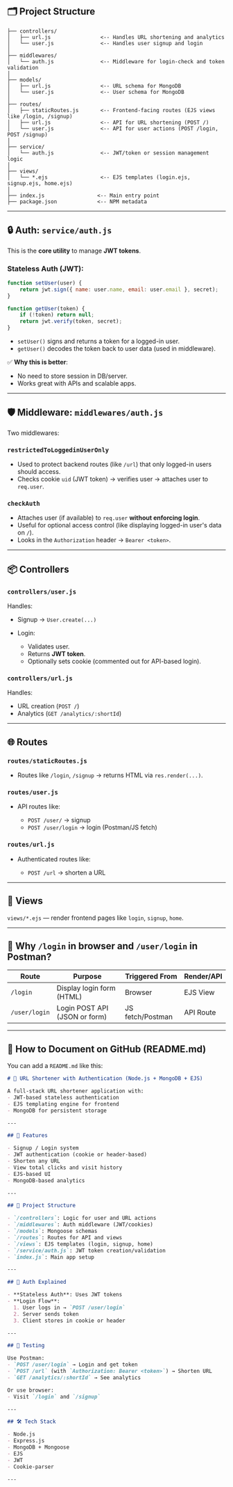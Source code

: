
## 🗂️ Project Structure 

```
├── controllers/
│   ├── url.js                <-- Handles URL shortening and analytics
│   └── user.js               <-- Handles user signup and login
│
├── middlewares/
│   └── auth.js               <-- Middleware for login-check and token validation
│
├── models/
│   ├── url.js                <-- URL schema for MongoDB
│   └── user.js               <-- User schema for MongoDB
│
├── routes/
│   ├── staticRoutes.js       <-- Frontend-facing routes (EJS views like /login, /signup)
│   ├── url.js                <-- API for URL shortening (POST /)
│   └── user.js               <-- API for user actions (POST /login, POST /signup)
│
├── service/
│   └── auth.js               <-- JWT/token or session management logic
│
├── views/
│   └── *.ejs                 <-- EJS templates (login.ejs, signup.ejs, home.ejs)
│
├── index.js                 <-- Main entry point
├── package.json             <-- NPM metadata
```

---

## 🔒 Auth: `service/auth.js`

This is the **core utility** to manage **JWT tokens**.

### Stateless Auth (JWT):

```js
function setUser(user) {
    return jwt.sign({ name: user.name, email: user.email }, secret);
}

function getUser(token) {
    if (!token) return null;
    return jwt.verify(token, secret);
}
```

* `setUser()` signs and returns a token for a logged-in user.
* `getUser()` decodes the token back to user data (used in middleware).

✅ **Why this is better**:

* No need to store session in DB/server.
* Works great with APIs and scalable apps.

---

## 🛡️ Middleware: `middlewares/auth.js`

Two middlewares:

### `restrictedToLoggedinUserOnly`

* Used to protect backend routes (like `/url`) that only logged-in users should access.
* Checks cookie `uid` (JWT token) → verifies user → attaches user to `req.user`.

### `checkAuth`

* Attaches user (if available) to `req.user` **without enforcing login**.
* Useful for optional access control (like displaying logged-in user's data on `/`).
* Looks in the `Authorization` header → `Bearer <token>`.

---

## 📦 Controllers

### `controllers/user.js`

Handles:

* Signup → `User.create(...)`
* Login:

  * Validates user.
  * Returns **JWT token**.
  * Optionally sets cookie (commented out for API-based login).

### `controllers/url.js`

Handles:

* URL creation (`POST /`)
* Analytics (`GET /analytics/:shortId`)

---

## 🌐 Routes

### `routes/staticRoutes.js`

* Routes like `/login`, `/signup` → returns HTML via `res.render(...)`.

### `routes/user.js`

* API routes like:

  * `POST /user/` → signup
  * `POST /user/login` → login (Postman/JS fetch)

### `routes/url.js`

* Authenticated routes like:

  * `POST /url` → shorten a URL

---

## 🎨 Views

`views/*.ejs` — render frontend pages like `login`, `signup`, `home`.

---

## 🧪 Why `/login` in browser and `/user/login` in Postman?

| Route         | Purpose                       | Triggered From   | Render/API |
| ------------- | ----------------------------- | ---------------- | ---------- |
| `/login`      | Display login form (HTML)     | Browser          | EJS View   |
| `/user/login` | Login POST API (JSON or form) | JS fetch/Postman | API Route  |

---

## 📝 How to Document on GitHub (README.md)

You can add a `README.md` like this:

````md
# 🔗 URL Shortener with Authentication (Node.js + MongoDB + EJS)

A full-stack URL shortener application with:
- JWT-based stateless authentication
- EJS templating engine for frontend
- MongoDB for persistent storage

---

## 🚀 Features

- Signup / Login system
- JWT authentication (cookie or header-based)
- Shorten any URL
- View total clicks and visit history
- EJS-based UI
- MongoDB-based analytics

---

## 📁 Project Structure

- `/controllers`: Logic for user and URL actions
- `/middlewares`: Auth middleware (JWT/cookies)
- `/models`: Mongoose schemas
- `/routes`: Routes for API and views
- `/views`: EJS templates (login, signup, home)
- `/service/auth.js`: JWT token creation/validation
- `index.js`: Main app setup

---

## 🔐 Auth Explained

- **Stateless Auth**: Uses JWT tokens
- **Login Flow**:
  1. User logs in → `POST /user/login`
  2. Server sends token
  3. Client stores in cookie or header

---

## 🧪 Testing

Use Postman:
- `POST /user/login` → Login and get token
- `POST /url` (with `Authorization: Bearer <token>`) → Shorten URL
- `GET /analytics/:shortId` → See analytics

Or use browser:
- Visit `/login` and `/signup`

---

## 🛠️ Tech Stack

- Node.js
- Express.js
- MongoDB + Mongoose
- EJS
- JWT
- Cookie-parser

---
